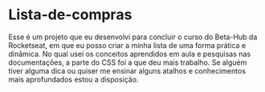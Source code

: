 # Lista-de-compras
Esse é um projeto que eu desenvolvi para concluir o curso do Beta-Hub da Rocketseat, em que eu posso criar a minha lista de uma forma prática e dinâmica.
No qual usei os conceitos aprendidos em aula e pesquisas nas documentações, a parte do CSS foi a que deu mais trabalho. 
Se alguém tiver alguma dica ou quiser me ensinar alguns atalhos e conhecimentos mais aprofundados estou a disposição.

